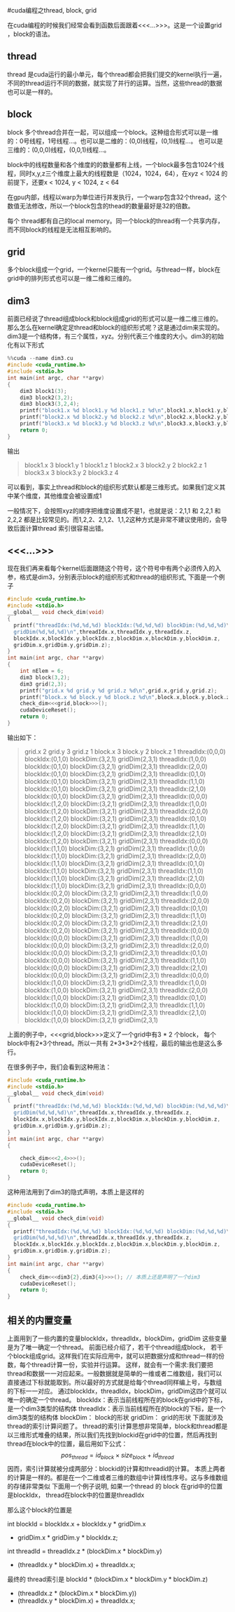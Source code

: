 #cuda编程之thread, block, grid

在cuda编程的时候我们经常会看到函数后面跟着<pr><<<...>>></pr>。这是一个设置grid ，block的语法。
## thread
thread 是cuda运行的最小单元，每个thread都会把我们提交的kernel执行一遍，不同的thread运行不同的数据，就实现了并行的运算。当然，这些thread的数据也可以是一样的。

## block
block 多个thread合并在一起，可以组成一个block。这种组合形式可以是一维的：0号线程，1号线程...。也可以是二维的：(0,0)线程，(0,1)线程...。 也可以是三维的：(0,0,0)线程，(0,0,1)线程...。

block中的线程数量和各个维度的的数量都有上线，一个block最多包含1024个线程，同时x,y,z三个维度上最大的线程数是（1024，1024，64），在x*y*z < 1024 的前提下，还要x < 1024, y < 1024, z < 64

在gpu内部，线程以warp为单位进行并发执行，一个warp包含32个thread，这个数值无法修改，所以一个block包含的thead的数量最好是32的倍数。


每个 thread都有自己的local memory。同一个block的thread有一个共享内存，而不同block的线程是无法相互影响的。

## grid

 多个block组成一个grid，一个kernel只能有一个grid。与thread一样，block在grid中的排列形式也可以是一维二维和三维的。


## dim3

前面已经说了thread组成block和block组成grid的形式可以是一维二维三维的。那么怎么在kernel确定足thread和block的组织形式呢？这是通过dim来实现的。
dim3是一个结构体，有三个属性，xyz。分别代表三个维度的大小。dim3的初始化有以下形式
```c
%%cuda --name dim3.cu
#include <cuda_runtime.h>
#include <stdio.h>
int main(int argc, char **argv)
{
    dim3 block1(3);
    dim3 block2(3,2);
    dim3 block3(3,2,4);
    printf("block1.x %d block1.y %d block1.z %d\n",block1.x,block1.y,block1.z);
    printf("block2.x %d block2.y %d block2.z %d\n",block2.x,block2.y,block2.z);
    printf("block3.x %d block3.y %d block3.z %d\n",block3.x,block3.y,block3.z);
    return 0;
}
```
输出
> block1.x 3 block1.y 1 block1.z 1
block2.x 3 block2.y 2 block2.z 1
block3.x 3 block3.y 2 block3.z 4

可以看到，事实上thread和block的组织形式默认都是三维形式。如果我们定义其中某个维度，其他维度会被设置成1

一般情况下，会按照xyz的顺序把维度设置成不是1，也就是说：2,1,1 和  2,2,1 和2,2,2 都是比较常见的。而1,2,2、2,1,2、1,1,2这种方式是非常不建议使用的，会导致后面计算thread 索引很容易出错。
## <<<...>>>
现在我们再来看每个kernel后面跟随这个符号，这个符号中有两个必须传入的入参，格式是dim3，分别表示block的组织形式和thread的组织形式, 
下面是一个例子
```c
#include <cuda_runtime.h>
#include <stdio.h>
__global__ void check_dim(void)
{
  printf("threadIdx:(%d,%d,%d) blockIdx:(%d,%d,%d) blockDim:(%d,%d,%d)\
  gridDim(%d,%d,%d)\n",threadIdx.x,threadIdx.y,threadIdx.z,
  blockIdx.x,blockIdx.y,blockIdx.z,blockDim.x,blockDim.y,blockDim.z,
  gridDim.x,gridDim.y,gridDim.z);
}
int main(int argc, char **argv)
{
    int nElem = 6;
    dim3 block(3,2);
    dim3 grid(2,3);
    printf("grid.x %d grid.y %d grid.z %d\n",grid.x,grid.y,grid.z);
    printf("block.x %d block.y %d block.z %d\n",block.x,block.y,block.z);
    check_dim<<<grid,block>>>();
    cudaDeviceReset();
    return 0;
}
```
输出如下：
> grid.x 2 grid.y 3 grid.z 1
block.x 3 block.y 2 block.z 1
threadIdx:(0,0,0) blockIdx:(0,1,0) blockDim:(3,2,1)  gridDim(2,3,1)
threadIdx:(1,0,0) blockIdx:(0,1,0) blockDim:(3,2,1)  gridDim(2,3,1)
threadIdx:(2,0,0) blockIdx:(0,1,0) blockDim:(3,2,1)  gridDim(2,3,1)
threadIdx:(0,1,0) blockIdx:(0,1,0) blockDim:(3,2,1)  gridDim(2,3,1)
threadIdx:(1,1,0) blockIdx:(0,1,0) blockDim:(3,2,1)  gridDim(2,3,1)
threadIdx:(2,1,0) blockIdx:(0,1,0) blockDim:(3,2,1)  gridDim(2,3,1)
threadIdx:(0,0,0) blockIdx:(1,2,0) blockDim:(3,2,1)  gridDim(2,3,1)
threadIdx:(1,0,0) blockIdx:(1,2,0) blockDim:(3,2,1)  gridDim(2,3,1)
threadIdx:(2,0,0) blockIdx:(1,2,0) blockDim:(3,2,1)  gridDim(2,3,1)
threadIdx:(0,1,0) blockIdx:(1,2,0) blockDim:(3,2,1)  gridDim(2,3,1)
threadIdx:(1,1,0) blockIdx:(1,2,0) blockDim:(3,2,1)  gridDim(2,3,1)
threadIdx:(2,1,0) blockIdx:(1,2,0) blockDim:(3,2,1)  gridDim(2,3,1)
threadIdx:(0,0,0) blockIdx:(1,1,0) blockDim:(3,2,1)  gridDim(2,3,1)
threadIdx:(1,0,0) blockIdx:(1,1,0) blockDim:(3,2,1)  gridDim(2,3,1)
threadIdx:(2,0,0) blockIdx:(1,1,0) blockDim:(3,2,1)  gridDim(2,3,1)
threadIdx:(0,1,0) blockIdx:(1,1,0) blockDim:(3,2,1)  gridDim(2,3,1)
threadIdx:(1,1,0) blockIdx:(1,1,0) blockDim:(3,2,1)  gridDim(2,3,1)
threadIdx:(2,1,0) blockIdx:(1,1,0) blockDim:(3,2,1)  gridDim(2,3,1)
threadIdx:(0,0,0) blockIdx:(0,2,0) blockDim:(3,2,1)  gridDim(2,3,1)
threadIdx:(1,0,0) blockIdx:(0,2,0) blockDim:(3,2,1)  gridDim(2,3,1)
threadIdx:(2,0,0) blockIdx:(0,2,0) blockDim:(3,2,1)  gridDim(2,3,1)
threadIdx:(0,1,0) blockIdx:(0,2,0) blockDim:(3,2,1)  gridDim(2,3,1)
threadIdx:(1,1,0) blockIdx:(0,2,0) blockDim:(3,2,1)  gridDim(2,3,1)
threadIdx:(2,1,0) blockIdx:(0,2,0) blockDim:(3,2,1)  gridDim(2,3,1)
threadIdx:(0,0,0) blockIdx:(0,0,0) blockDim:(3,2,1)  gridDim(2,3,1)
threadIdx:(1,0,0) blockIdx:(0,0,0) blockDim:(3,2,1)  gridDim(2,3,1)
threadIdx:(2,0,0) blockIdx:(0,0,0) blockDim:(3,2,1)  gridDim(2,3,1)
threadIdx:(0,1,0) blockIdx:(0,0,0) blockDim:(3,2,1)  gridDim(2,3,1)
threadIdx:(1,1,0) blockIdx:(0,0,0) blockDim:(3,2,1)  gridDim(2,3,1)
threadIdx:(2,1,0) blockIdx:(0,0,0) blockDim:(3,2,1)  gridDim(2,3,1)
threadIdx:(0,0,0) blockIdx:(1,0,0) blockDim:(3,2,1)  gridDim(2,3,1)
threadIdx:(1,0,0) blockIdx:(1,0,0) blockDim:(3,2,1)  gridDim(2,3,1)
threadIdx:(2,0,0) blockIdx:(1,0,0) blockDim:(3,2,1)  gridDim(2,3,1)
threadIdx:(0,1,0) blockIdx:(1,0,0) blockDim:(3,2,1)  gridDim(2,3,1)
threadIdx:(1,1,0) blockIdx:(1,0,0) blockDim:(3,2,1)  gridDim(2,3,1)
threadIdx:(2,1,0) blockIdx:(1,0,0) blockDim:(3,2,1)  gridDim(2,3,1)

上面的例子中，<pr><<<grid,block>>></pr>定义了一个grid中有3 * 2 个block， 每个block中有2*3个thread。所以一共有 2\*3\*3\*2个线程，最后的输出也是这么多行。

在很多例子中，我们会看到这种用法：
```c
#include <cuda_runtime.h>
#include <stdio.h>
__global__ void check_dim(void)
{
  printf("threadIdx:(%d,%d,%d) blockIdx:(%d,%d,%d) blockDim:(%d,%d,%d)\
  gridDim(%d,%d,%d)\n",threadIdx.x,threadIdx.y,threadIdx.z,
  blockIdx.x,blockIdx.y,blockIdx.z,blockDim.x,blockDim.y,blockDim.z,
  gridDim.x,gridDim.y,gridDim.z);
}
int main(int argc, char **argv)
{

    check_dim<<<2,4>>>();
    cudaDeviceReset();
    return 0;
}
```
这种用法用到了dim3的隐式声明，本质上是这样的

```c
#include <cuda_runtime.h>
#include <stdio.h>
__global__ void check_dim(void)
{
  printf("threadIdx:(%d,%d,%d) blockIdx:(%d,%d,%d) blockDim:(%d,%d,%d)\
  gridDim(%d,%d,%d)\n",threadIdx.x,threadIdx.y,threadIdx.z,
  blockIdx.x,blockIdx.y,blockIdx.z,blockDim.x,blockDim.y,blockDim.z,
  gridDim.x,gridDim.y,gridDim.z);
}
int main(int argc, char **argv)
{
    check_dim<<<dim3{2},dim3{4}>>>(); // 本质上还是声明了一个dim3
    cudaDeviceReset();
    return 0;
}
```

## 相关的内置变量

上面用到了一些内置的变量blockIdx，threadIdx，blockDim，gridDim
这些变量是为了唯一确定一个thread。
前面已经介绍了，若干个thread组成block， 若干个block组成grid。这样我们在实际应用中，就可以把数据分成和thread一样的份数，每个thread计算一份，实验并行运算。
这样，就会有一个需求:我们要把thread和数据一一对应起来。一般数据就是简单的一维或者二维数组，我们可以直接通过下标就能取到。所以最好的方式就是给每个thread同样编上号，与数组的下标一一对应。
通过blockIdx，threadIdx，blockDim，gridDim这四个就可以唯一的确定一个thread。
blockIdx：表示当前线程所在的block在grid中的下标，是一个dim3类型的结构体
threadIdx：表示当前线程所在的block的下标，是一个dim3类型的结构体
blockDim： block的形状
gridDim：  grid的形状
下面就涉及thread的索引计算问题了。
thread的索引计算思想非常简单，block和thread都是以三维形式堆叠的结果，所以我们先找到blockid在grid中的位置，然后再找到thread在block中的位置，最后用如下公式：
$$pos_{thread} = id_{block} \times size_{block} + id_{thread} $$
因而，索引计算就被分成两部分：blockid的计算和threadid的计算。
本质上两者的计算是一样的。都是在一个二维或者三维的数组中计算线性序号。这与多维数组的存储非常类似
下面用一个例子说明, 如果一个thread 的 block 在grid中的位置是blockIdx， thread在block中的位置是threadIdx

那么这个block的位置是 

int blockId = blockIdx.x + blockIdx.y * gridDim.x
 + gridDim.x * gridDim.y * blockIdx.z;


int threadId =  threadIdx.z * (blockDim.x * blockDim.y)
 + (threadIdx.y * blockDim.x) + threadIdx.x;

最终的 thread索引是  blockId * (blockDim.x * blockDim.y * blockDim.z)
 + (threadIdx.z * (blockDim.x * blockDim.y))
 + (threadIdx.y * blockDim.x) + threadIdx.x;









